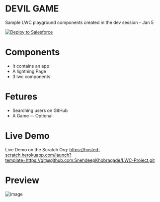 # DEVIL GAME
 Sample LWC playground components created in the dev session - Jan 5
 
<a href="https://githubsfdeploy.herokuapp.com">
  <img alt="Deploy to Salesforce"
       src="https://raw.githubusercontent.com/afawcett/githubsfdeploy/master/deploy.png">
</a>

# Components 
 - It contains an app 
 - A lightning Page
 - 3 lwc components 

# Fetures 
 - Searching users on GitHub
 - A Game -- Optional.

 
# Live Demo
Live Demo on the Scratch Org: https://hosted-scratch.herokuapp.com/launch?template=https://git@github.com:SnehdeepKhobragade/LWC-Project.git

# Preview

![image](https://user-images.githubusercontent.com/121805476/217173409-afa5f541-608a-47e9-aeb4-740d6d83259f.png)

